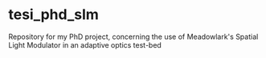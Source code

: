 # tesi_phd_slm
Repository for my PhD project, concerning the use of Meadowlark's Spatial Light Modulator in an adaptive optics test-bed
